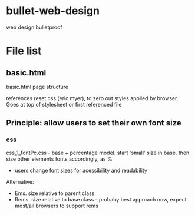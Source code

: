 # bullet-web-design
web design bulletproof

# File list
## basic.html
basic.html page structure

references reset css (eric myer), to zero out styles applied by browser. Goes at top of stylesheet or first referenced file

## Principle: allow users to set their own font size

### css
css_1_fontPc.css - base + percentage model. start 'small' size in base. then size other elements fonts accordingly, as %

* users change font sizes for acessibility and readability

Alternative:

* Ems. size relative to parent class
* Rems. size relative to base class - probaby best approach now, expect most/all browsers to support rems